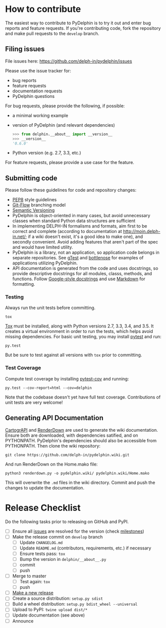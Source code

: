 # How to contribute

The easiest way to contribute to PyDelphin is to try it out and enter
bug reports and feature requests. If you're contributing code, fork
the repository and make pull requests to the `develop` branch.

## Filing issues

File issues here: https://github.com/delph-in/pydelphin/issues

Please use the issue tracker for:

* bug reports
* feature requests
* documentation requests
* PyDelphin questions

For bug requests, please provide the following, if possible:

* a minimal working example
* version of PyDelphin (and relevant dependencies)

  ```python
  >>> from delphin.__about__ import __version__
  >>> __version__
  '0.6.0'
  ```
* Python version (e.g. 2.7, 3.3, etc.)

For feature requests, please provide a use case for the feature.

## Submitting code

Please follow these guidelines for code and repository changes:

* [PEP8](https://www.python.org/dev/peps/pep-0008/) style guidelines
* [Git-Flow](http://nvie.com/posts/a-successful-git-branching-model/)
  branching model
* [Semantic Versioning](http://semver.org/)
* PyDelphin is object-oriented in many cases, but avoid unnecessary
  classes when standard Python data structures are sufficient
* In implementing DELPH-IN formalisms and formats, aim first to be
  correct and complete (according to documentation at
  http://moin.delph-in.net/; if a wiki doesn't exist, it's a good idea
  to make one), and secondly convenient. Avoid adding features that
  aren't part of the spec and would have limited utility.
* PyDelphin is a library, not an application, so application code
  belongs in separate repositories. See [gTest][] and [bottlenose][] for
  examples of applications utilizing PyDelphin.
* API documentation is generated from the code and uses docstrings, so
  provide descriptive docstrings for all modules, classs, methods, and
  functions. Follow [Google-style docstrings][] and use [Markdown][] for
  formatting.

### Testing

Always run the unit tests before committing.

    tox

[Tox](https://testrun.org/tox/latest/) must be installed, along with
Python versions 2.7, 3.3, 3.4, and 3.5. It creates a virtual environment
in order to run the tests, which helps avoid missing dependencies. For
basic unit testing, you may install [pytest](http://pytest.org/) and
run:

    py.test

But be sure to test against all versions with `tox` prior to committing.

### Test Coverage

Compute test coverage by installing
[pytest-cov](https://github.com/pytest-dev/pytest-cov) and running:

    py.test --cov-report=html --cov=delphin

Note that the codebase doesn't yet have full test coverage.
Contributions of unit tests are very welcome!

## Generating API Documentation

[CartogrAPI][] and [RenderDown][] are used to generate the wiki
documentation. Ensure both are downloaded, with dependencies
satified, and on PYTHONPATH. PyDelphin's dependencies should also be
accessible from PYTHONPATH. Then clone the wiki repository:

    git clone https://github.com/delph-in/pydelphin.wiki.git

And run RenderDown on the Home.mako file:

    python3 renderdown.py -o pydelphin.wiki/ pydelphin.wiki/Home.mako

This will overwrite the `.md` files in the wiki directory. Commit and
push the changes to update the documentation.


# Release Checklist

Do the following tasks prior to releasing on GitHub and PyPI.

- [ ] Ensure all [issues][] are resolved for the version (check [milestones][])
- [ ] Make the release commit on `develop` branch
  - [ ] Update `CHANGELOG.md`
  - [ ] Update `README.md` (contributors, requirements, etc.) if necessary
  - [ ] Ensure tests pass: `tox`
  - [ ] Bump the version in `delphin/__about__.py`
  - [ ] commit
  - [ ] push
- [ ] Merge to master
  - [ ] Test again: `tox`
  - [ ] push
- [ ] [Make a new release](https://github.com/delph-in/pydelphin/releases/new)
- [ ] Create a source distribution: `setup.py sdist`
- [ ] Build a wheel distribution: `setup.py bdist_wheel --universal`
- [ ] Upload to PyPI: `twine upload dist/*`
- [ ] Update documentation (see above)
- [ ] Announce

[issues]: https://github.com/delph-in/pydelphin/issues
[milestones]: https://github.com/delph-in/pydelphin/milestones
[gTest]: https://github.com/goodmami/gtest
[bottlenose]: https://github.com/delph-in/bottlenose
[CartogrAPI]: https://github.com/goodmami/cartograpi
[RenderDown]: https://github.com/goodmami/renderdown
[Google-style docstrings]: https://google.github.io/styleguide/pyguide.html?showone=Comments#Comments
[Markdown]: https://github.com/adam-p/markdown-here/wiki/Markdown-Cheatsheet
